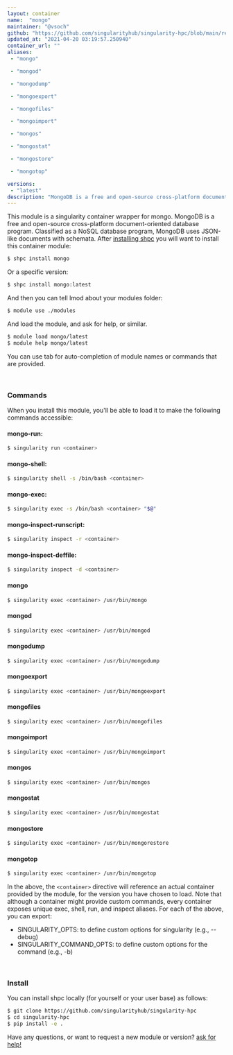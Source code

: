 ```yaml
---
layout: container
name:  "mongo"
maintainer: "@vsoch"
github: "https://github.com/singularityhub/singularity-hpc/blob/main/registry/mongo/container.yaml"
updated_at: "2021-04-20 03:19:57.250940"
container_url: ""
aliases:
 - "mongo"

 - "mongod"

 - "mongodump"

 - "mongoexport"

 - "mongofiles"

 - "mongoimport"

 - "mongos"

 - "mongostat"

 - "mongostore"

 - "mongotop"

versions:
 - "latest"
description: "MongoDB is a free and open-source cross-platform document-oriented database program. Classified as a NoSQL database program, MongoDB uses JSON-like documents with schemata."
---
```


This module is a singularity container wrapper for mongo.
MongoDB is a free and open-source cross-platform document-oriented database program. Classified as a NoSQL database program, MongoDB uses JSON-like documents with schemata.
After [installing shpc](#install) you will want to install this container module:

```bash
$ shpc install mongo
```

Or a specific version:

```bash
$ shpc install mongo:latest
```

And then you can tell lmod about your modules folder:

```bash
$ module use ./modules
```

And load the module, and ask for help, or similar.

```bash
$ module load mongo/latest
$ module help mongo/latest
```

You can use tab for auto-completion of module names or commands that are provided.

<br>

### Commands

When you install this module, you'll be able to load it to make the following commands accessible:

#### mongo-run:

```bash
$ singularity run <container>
```

#### mongo-shell:

```bash
$ singularity shell -s /bin/bash <container>
```

#### mongo-exec:

```bash
$ singularity exec -s /bin/bash <container> "$@"
```

#### mongo-inspect-runscript:

```bash
$ singularity inspect -r <container>
```

#### mongo-inspect-deffile:

```bash
$ singularity inspect -d <container>
```


#### mongo
       
```bash
$ singularity exec <container> /usr/bin/mongo
```


#### mongod
       
```bash
$ singularity exec <container> /usr/bin/mongod
```


#### mongodump
       
```bash
$ singularity exec <container> /usr/bin/mongodump
```


#### mongoexport
       
```bash
$ singularity exec <container> /usr/bin/mongoexport
```


#### mongofiles
       
```bash
$ singularity exec <container> /usr/bin/mongofiles
```


#### mongoimport
       
```bash
$ singularity exec <container> /usr/bin/mongoimport
```


#### mongos
       
```bash
$ singularity exec <container> /usr/bin/mongos
```


#### mongostat
       
```bash
$ singularity exec <container> /usr/bin/mongostat
```


#### mongostore
       
```bash
$ singularity exec <container> /usr/bin/mongorestore
```


#### mongotop
       
```bash
$ singularity exec <container> /usr/bin/mongotop
```



In the above, the `<container>` directive will reference an actual container provided
by the module, for the version you have chosen to load. Note that although a container
might provide custom commands, every container exposes unique exec, shell, run, and
inspect aliases. For each of the above, you can export:

 - SINGULARITY_OPTS: to define custom options for singularity (e.g., --debug)
 - SINGULARITY_COMMAND_OPTS: to define custom options for the command (e.g., -b)

<br>
  
### Install

You can install shpc locally (for yourself or your user base) as follows:

```bash
$ git clone https://github.com/singularityhub/singularity-hpc
$ cd singularity-hpc
$ pip install -e .
```

Have any questions, or want to request a new module or version? [ask for help!](https://github.com/singularityhub/singularity-hpc/issues)